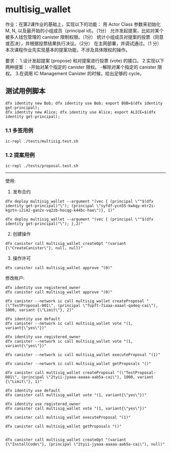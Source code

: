 # multisig_wallet

作业：在第2课作业的基础上，实现以下的功能：
用 Actor Class 参数来初始化 M, N, 以及最开始的小组成员（principal id)。（1分）
允许发起提案，比如对某个被多人钱包管理的 canister 限制权限。（1分）
统计小组成员对提案的投票（同意或否决），并根据投票结果执行决议。（2分）
在主网部署，并调试通过。（1 分）
本次课程作业先实现基本的提案功能，不涉及具体限权的操作。

要求：
1.设计发起提案 (propose) 和对提案进行投票 (vote) 的接口。
2.实现以下两种提案：
-开始对某个指定的 canister 限权。
-解除对某个指定的 canister 限权。
3.在调用 IC Management Canister 的时候，给出足够的 cycle。

## 测试用例脚本

```
dfx identity new Bob; dfx identity use Bob; export BOB=$(dfx identity get-principal);
dfx identity new Alice; dfx identity use Alice; export ALICE=$(dfx identity get-principal);
```

### 1.1 多签用例
```
ic-repl ./tests/multisig.test.sh
```

### 1.2 提案用例
```
ic-repl ./tests/proposal.test.sh
```

----

使用:

1) 发布合约
```
dfx deploy multisig_wallet --argument "(vec { (principal \""$(dfx identity get-principal)"\"); (principal \"syfdf-ycn55-kwkqy-mtr2i-kgztn-i2im2-gan2x-vq2zb-hocqg-k44bc-hae\")}, 1)"

dfx deploy multisig_wallet --argument "(vec { (principal \""$(dfx identity get-principal)"\"); },2)"
```

2) 创建操作
```
dfx canister call multisig_wallet createOpt "(variant {\"CreateCanister\"}, null, null)"
```

3) 操作许可
```
dfx canister call multisig_wallet approve "(0)"
```

修改帐户:
```
dfx identity use registered_owner
dfx canister call multisig_wallet approve "(0)"
```

```
dfx canister --network ic call multisig_wallet createProposal "(\"TestProposal-001\", (principal \"fupft-7iaaa-aaaal-qa4eq-cai\"), 1000, variant {\"Limit\"}, 2)"

dfx identity use default
dfx canister --network ic call multisig_wallet vote "(1, variant{\"yes\"})"

dfx identity use registered_owner
dfx canister --network ic call multisig_wallet vote "(1, variant{\"yes\"})"

dfx canister --network ic call multisig_wallet executeProposal "(1)"

dfx canister --network ic call multisig_wallet getProposals "()"
```

```
dfx canister call multisig_wallet createProposal "(\"TestProposal-001\", (principal \"2tyii-jyaaa-aaaaa-aab5a-cai\"), 1000, variant {\"Limit\"}, 1)"

dfx identity use default
dfx canister call multisig_wallet vote "(1, variant{\"yes\"})"

dfx identity use registered_owner
dfx canister call multisig_wallet vote "(1, variant{\"yes\"})"

dfx canister call multisig_wallet executeProposal "(1)"

dfx canister call multisig_wallet getProposals "()"


dfx canister call multisig_wallet createOpt "(variant {\"InstallCode\"}, (principal \"2tyii-jyaaa-aaaaa-aab5a-cai\"), null)"
```

